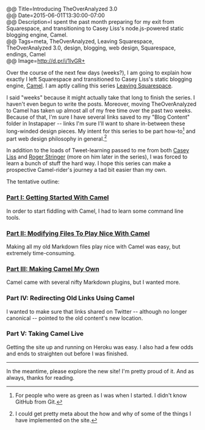 @@ Title=Introducing TheOverAnalyzed 3.0  
@@ Date=2015-06-01T13:30:00-07:00  
@@ Description=I spent the past month preparing for my exit from Squarespace, and transitioning to Casey Liss's node.js-powered static blogging engine, Camel.  
@@ Tags=meta, TheOverAnalyzed, Leaving Squarespace, TheOverAnalyzed 3.0, design, blogging, web design, Squarespace, endings, Camel  
@@ Image=http://d.pr/i/1lvGR+  

Over the course of the next few days (weeks?), I am going to explain how exactly I left Squarespace and transitioned to Casey Liss's static blogging engine, [Camel][github]. I am aptly calling this series [Leaving Squarespace][tag].

I said "weeks" because it might actually take that long to finish the series. I haven't even begun to write the posts. Moreover, moving TheOverAnalyzed to Camel has taken up almost all of my free time over the past two weeks. Because of that, I'm sure I have several links saved to my "Blog Content" folder in Instapaper -- links I'm sure I'll want to share in-between these long-winded design pieces. My intent for this series to be part how-to[^for] and part web design philosophy in general.[^ph]

In addition to the loads of Tweet-learning passed to me from both [Casey Liss][twitter] and [Roger Stringer][twitter 2] (more on him later in the series), I was forced to learn a bunch of stuff the hard way. I hope this series can make a prospective Camel-rider's journey a tad bit easier than my own.

The tentative outline:

### [Part I: Getting Started With Camel](http://www.theoveranalyzed.net/2015/6/17/leaving-squarespace-part-I-getting-started-with-camel)

In order to start fiddling with Camel, I had to learn some command line tools.

### [Part II: Modifying Files To Play Nice With Camel](http://www.theoveranalyzed.net/2015/6/26/leaving-squarespace-part-ii-modifying-files-to-play-nice-with-camel)

Making all my old Markdown files play nice with Camel was easy, but extremely time-consuming.

### [Part III: Making Camel My Own](http://www.theoveranalyzed.net/2015/7/6/leaving-squarespace-part-iii-making-camel-my-own)

Camel came with several nifty Markdown plugins, but I wanted more. 

### Part IV: Redirecting Old Links Using Camel

I wanted to make sure that links shared on Twitter -- although no longer canonical -- pointed to the old content's new location.

### Part V: Taking Camel Live

Getting the site up and running on Heroku was easy. I also had a few odds and ends to straighten out before I was finished.

<hr class="small"/>

In the meantime, please explore the new site! I'm pretty proud of it. And as always, thanks for reading.

[^for]:  For people who were as green as I was when I started. I didn't know GitHub from Git.
[^ph]: I could get pretty meta about the how and why of some of the things I have implemented on the site. 

[github]: https://github.com/cliss/camel
[tag]: http://www.theoveranalyzed.net/tags/Leaving%20Squarespace
[twitter]: https://twitter.com/caseyliss/status/603267259855982592
[twitter 2]: https://twitter.com/freekrai/status/600328265576763392